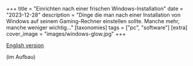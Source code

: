 +++
title = "Einrichten nach einer frischen Windows-Installation"
date = "2023-12-28"
description = "Dinge die man nach einer Installation von Windows auf seinem Gaming-Rechner einstellen sollte. Manche mehr, manche weniger wichtig..."
[taxonomies]
tags = ["pc", "software"]
[extra]
cover_image = "images/windows-glow.jpg"
+++

[English version](@/setting-up-windows.md)

(im Aufbau)
